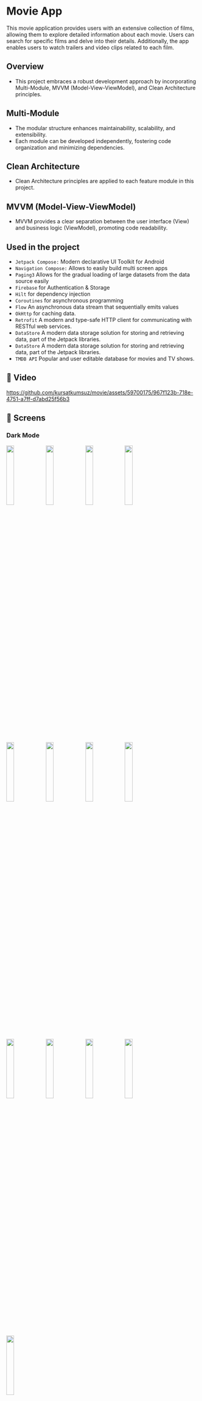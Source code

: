 # Movie App

This movie application provides users with an extensive collection of films, allowing them to explore detailed information about each movie. Users can search for specific films and delve into their details. Additionally, the app enables users to watch trailers and video clips related to each film. 

## Overview
- This project embraces a robust development approach by incorporating Multi-Module, MVVM (Model-View-ViewModel), and Clean Architecture principles.


## Multi-Module
- The modular structure enhances maintainability, scalability, and extensibility.
- Each module can be developed independently, fostering code organization and minimizing dependencies.

## Clean Architecture
- Clean Architecture principles are applied to each feature module in this project.

## MVVM (Model-View-ViewModel)
- MVVM provides a clear separation between the user interface (View) and business logic (ViewModel), promoting code readability.


    
## Used in the project

*  `Jetpack Compose:`  Modern declarative UI Toolkit for Android
*  `Navigation Compose:`  Allows to easily build multi screen apps
 *  `Paging3`  Allows for the gradual loading of large datasets from the data source easily
 *  `Firebase`  for Authentication & Storage
 *  `Hilt` for dependency injection
 *  `Coroutines` for asynchronous programming
*  `Flow` An asynchronous data stream that sequentially emits values
*  `OkHttp` for caching data.
*  `Retrofit` A modern and type-safe HTTP client for communicating with RESTful web services.
*  `DataStore` A modern data storage solution for storing and retrieving data, part of the Jetpack libraries.
*  `DataStore` A modern data storage solution for storing and retrieving data, part of the Jetpack libraries.
*  `TMDB API`  Popular and user editable database for movies and TV shows.

## 📸 Video

https://github.com/kursatkumsuz/movie/assets/59700175/967f123b-718e-4751-a7ff-d7abd25f56b3

## 📸 Screens

### Dark Mode
<div>

  <img align="left" src="https://github.com/kursatkumsuz/movie/assets/59700175/c4ce2efe-392d-48d8-9336-2648edc645f0" width="20%">
  <img align="left" src="https://github.com/kursatkumsuz/movie/assets/59700175/2bd73cde-62fe-460f-9da0-a3b82bb78929" width="20%">
  <img align="left" src="https://github.com/kursatkumsuz/movie/assets/59700175/b46cca59-561e-439b-be14-b9fe9b6c26d7" width="20%">
  <img align="left" src="https://github.com/kursatkumsuz/movie/assets/59700175/74e4d7e2-3a61-4cc0-925f-4c19405650c2" width="20%">
  <img align="left" src="https://github.com/kursatkumsuz/movie/assets/59700175/362fcde3-a4fb-44fe-a4c7-489cb706a521" width="20%">
  <img align="left" src="https://github.com/kursatkumsuz/movie/assets/59700175/08993cd1-22ce-4111-80eb-b516516337cc" width="20%">
  <img align="left" src="https://github.com/kursatkumsuz/movie/assets/59700175/b6b6cb6a-29f9-4f35-92a8-52879bfc584a" width="20%">    
  <img align="left" src="https://github.com/kursatkumsuz/movie/assets/59700175/da3a2922-2781-48eb-8a58-885e17f44b20" width="20%">    
  <img align="left" src="https://github.com/kursatkumsuz/movie/assets/59700175/66111c45-f662-4879-92d8-467c14ec6005" width="20%">   
  <img align="left" src="https://github.com/kursatkumsuz/movie/assets/59700175/8071de07-3456-4840-8e3f-4e2d2ade8497" width="20%">  
  <img align="left" src="https://github.com/kursatkumsuz/movie/assets/59700175/c02bee71-e18f-4fde-b641-4ac5416ae180" width="20%">  
  <img align="left" src="https://github.com/kursatkumsuz/movie/assets/59700175/d345ba28-bd24-4a3e-9ee5-61e4e0a447ba" width="20%">     
  <img align="left" src="https://github.com/kursatkumsuz/movie/assets/59700175/25a9f2ad-603f-4e6e-9d40-bdf60977d34a" width="20%">















